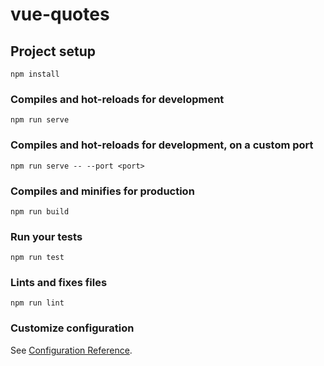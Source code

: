 # vue-quotes

## Project setup
```
npm install
```

### Compiles and hot-reloads for development
```
npm run serve
```

### Compiles and hot-reloads for development, on a custom port
```
npm run serve -- --port <port>
```

### Compiles and minifies for production
```
npm run build
```

### Run your tests
```
npm run test
```

### Lints and fixes files
```
npm run lint
```

### Customize configuration
See [Configuration Reference](https://cli.vuejs.org/config/).
